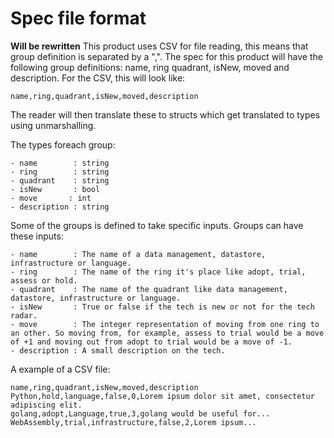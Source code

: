 # Spec file format
**Will be rewritten** 
This product uses CSV for file reading, this means that group definition is separated by a  ",". The spec for this product will have the following group definitions: name, ring quadrant, isNew, moved and description. For the CSV, this will look like:
```
name,ring,quadrant,isNew,moved,description
```
The reader will then translate these to structs which get translated to types using unmarshalling.

The types foreach group:  
```  
- name        : string
- ring        : string
- quadrant    : string
- isNew       : bool
- move       : int
- description : string
```

Some of the groups is defined to take specific inputs. Groups can have these inputs:
```
- name        : The name of a data management, datastore, infrastructure or language.
- ring        : The name of the ring it's place like adopt, trial, assess or hold.
- quadrant    : The name of the quadrant like data management, datastore, infrastructure or language.
- isNew       : True or false if the tech is new or not for the tech radar.
- move        : The integer representation of moving from one ring to an other. So moving from, for example, assess to trial would be a move of +1 and moving out from adopt to trial would be a move of -1.
- description : A small description on the tech.
```

A example of a CSV file:
```
name,ring,quadrant,isNew,moved,description
Python,hold,language,false,0,Lorem ipsum dolor sit amet, consectetur adipiscing elit.
golang,adopt,Language,true,3,golang would be useful for...
WebAssembly,trial,infrastructure,false,2,Lorem ipsum...
```
